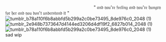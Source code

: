 ‎ ‎ ‎ ‎ ‎ ‎ ‎ ‎ ‎ ‎ ‎ ‎ ‎ ‎ ‎ ‎ ‎ ‎ ‎ ‎ ‎ ‎ ‎ ‎ ‎ ‎ ‎ ‎ ‎ ‎ ‎ ‎ ‎ ‎ ‎ ‎ ‎ ‎ ‎ ‎ ‎ ‎ ‎ ‎ ‎ ‎ ‎ ‎ ‎ ‎ ‎ ‎ ‎ ‎ ‎ ‎ ‎ ‎ ‎ ‎ ‎ ‎ ‎ ‎ ‎ ‎ ‎ ‎ ‎ ‎ ‎ ‎ ‎" 𝔞𝔫𝔡 𝔶𝔬𝔲'𝔯𝔢 𝔣𝔢𝔢𝔩𝔦𝔫𝔤 𝔞𝔫𝔡 𝔶𝔬𝔲'𝔯𝔢 𝔥𝔲𝔫𝔤𝔯𝔶 𝔣𝔬𝔯 𝔥𝔢𝔯 𝔞𝔫𝔡 𝔶𝔬𝔲 𝔡𝔬𝔫'𝔱 𝔲𝔫𝔡𝔢𝔯𝔰𝔱𝔞𝔫𝔡 𝔦𝔱 "
![tumblr_b78a110f6b8abbfd5b299a2c0be73495_8de976c0_2048 (1)](https://github.com/user-attachments/assets/c925b9e0-1ad3-4785-8043-31a1f97c6560)
![tumblr_2e948b7373647d4144ed3206d4df19f2_6827b014_2048 (1)](https://github.com/user-attachments/assets/ef40fcf3-1655-4dd5-92aa-12e37c9fa0a3)
![tumblr_b78a110f6b8abbfd5b299a2c0be73495_8de976c0_2048 (1)](https://github.com/user-attachments/assets/c925b9e0-1ad3-4785-8043-31a1f97c6560)
‎ ‎ ‎ ‎ ‎ ‎ ‎ ‎ ‎ ‎ ‎ ‎ ‎ ‎ ‎ ‎ ‎ ‎ ‎ ‎ ‎ ‎ ‎ ‎ ‎ ‎ ‎ ‎ ‎ ‎ ‎ ‎ ‎ ‎ ‎ ‎ ‎ ‎ ‎ ‎ ‎ ‎ ‎ ‎ ‎ ‎ ‎ ‎ ‎ ‎ ‎ ‎ ‎ ‎ ‎ ‎ ‎ ‎ ‎ ‎ ‎ ‎ ‎ ‎‎ ‎ ‎ ‎ ‎ ‎ ‎ ‎ ‎ ‎ ‎ ‎ ‎ ‎ ‎ ‎ ‎ ‎ ‎ ‎ ‎ ‎ ‎ ‎ ‎ ‎ ‎ ‎ ‎ ‎ ‎ ‎ ‎ ‎ ‎ ‎ ‎ ‎ ‎ ‎ ‎ ‎ ‎ ‎ ‎ ‎ ‎ ‎ ‎ ‎ ‎ ‎ ‎ ‎ ‎ ‎ ‎ ‎ ‎ ‎ ‎ ‎ ‎ ‎ ‎ ‎ ‎ ‎ ‎ ‎ ‎  ‎ ‎ ‎ ‎ ‎ ‎ ‎ sad wip
